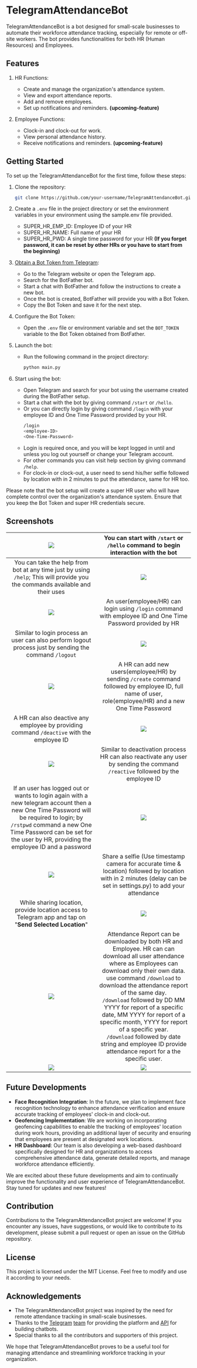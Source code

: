 # TelegramAttendanceBot

TelegramAttendanceBot is a bot designed for small-scale businesses to automate their workforce attendance tracking, especially for remote or off-site workers. The bot provides functionalities for both HR (Human Resources) and Employees.

## Features

1. HR Functions:
   - Create and manage the organization's attendance system.
   - View and export attendance reports.
   - Add and remove employees.
   - Set up notifications and reminders. **(upcoming-feature)**

2. Employee Functions:
   - Clock-in and clock-out for work.
   - View personal attendance history.
   - Receive notifications and reminders. **(upcoming-feature)**

## Getting Started

To set up the TelegramAttendanceBot for the first time, follow these steps:

1. Clone the repository:
    ```bash
    git clone https://github.com/your-username/TelegramAttendanceBot.git
    ```
2. Create a `.env` file in the project directory or set the environment variables in your environment using the sample.env file provided.
   - SUPER_HR_EMP_ID: Employee ID of your HR 
   - SUPER_HR_NAME: Full name of your HR
   - SUPER_HR_PWD: A single time password for your HR **(If you forget password, it can be reset by other HRs or you have to start from the beginning)**
3. [Obtain a Bot Token from Telegram](https://core.telegram.org/bots/tutorial#introduction):
   - Go to the Telegram website or open the Telegram app.
   - Search for the BotFather bot.
   - Start a chat with BotFather and follow the instructions to create a new bot.
   - Once the bot is created, BotFather will provide you with a Bot Token.
   - Copy the Bot Token and save it for the next step.
4. Configure the Bot Token:
   - Open the `.env` file or environment variable and set the `BOT_TOKEN` variable to the Bot Token obtained from BotFather.
5. Launch the bot:
   - Run the following command in the project directory:
     ```bash
     python main.py
     ```

6. Start using the bot:
   - Open Telegram and search for your bot using the username created during the BotFather setup.
   - Start a chat with the bot by giving command `/start` or `/hello`.
   - Or you can directly login by giving command `/login` with your employee ID and One Time Password provided by your HR.
     ```bash
     /login
     <employee-ID>
     <One-Time-Password>
     ```
   - Login is required once, and you will be kept logged in until and unless you log out yourself or change your Telegram account.
   - For other commands you can visit help section by giving command `/help`.
   - For clock-in or clock-out, a user need to send his/her selfie followed by location with in 2 minutes to put the attendance, same for HR too.

Please note that the bot setup will create a super HR user who will have complete control over the organization's attendance system. Ensure that you keep the Bot Token and super HR credentials secure.

## Screenshots

![](./screenshots/getting-started.jpeg) | You can start with `/start` or `/hello` command to begin interaction with the bot |
:-------------------------:|:-------------------------: |
You can take the help from bot at any time just by using `/help`; This will provide you the commands available and their uses | ![](./screenshots/getting-help.png) |
![](./screenshots/login.png) | An user(employee/HR) can login using `/login` command with employee ID and One Time Password provided by HR |
Similar to login process an user can also perform logout process just by sending the command `/logout` | ![](./screenshots/logout.png) |
![](./screenshots/create-employee.png) | A HR can add new users(employee/HR) by sending `/create` command followed by employee ID, full name of user, role(employee/HR) and a new One Time Password |
A HR can also deactive any employee by providing command `/deactive` with the employee ID | ![](./screenshots/deactive-employee.png) |
![](./screenshots/reactive-employee.png) | Similar to deactivation process HR can also reactivate any user by sending the command `/reactive` followed by the employee ID |
If an user has logged out or wants to login again with a new telegram account then a new One Time Password will be required to login; by `/rstpwd` command a new One Time Password can be set for the user by HR, providing the employee ID and a password | ![](./screenshots/reset-otp.png) |
![](./screenshots/attendance.png) | Share a selfie (Use timestamp camera for accurate time & location) followed by location with in 2 minutes (delay can be set in settings.py) to add your attendance |
While sharing location, provide location access to Telegram app and tap on "**Send Selected Location**" | ![](./screenshots/send-location.jpeg) |
![](./screenshots/downloading-report.jpeg) | Attendance Report can be downloaded by both HR and Employee. HR can can download all user attendance where as Employees can download only their own data. <br> use command `/download` to download the attendance report of the same day. <br> `/download` followed by DD MM YYYY for report of a specific date, MM YYYY for report of a specific month, YYYY for report of a specific year. <br> `/download` followed by date string and employee ID provide attendance report for a the specific user. |
![](./screenshots/downloading-report-2.jpeg) | ![](./screenshots/attendance-report.jpeg) |


## Future Developments

- **Face Recognition Integration**: In the future, we plan to implement face recognition technology to enhance attendance verification and ensure accurate tracking of employees' clock-in and clock-out.
- **Geofencing Implementation**: We are working on incorporating geofencing capabilities to enable the tracking of employees' location during work hours, providing an additional layer of security and ensuring that employees are present at designated work locations.
- **HR Dashboard**: Our team is also developing a web-based dashboard specifically designed for HR and organizations to access comprehensive attendance data, generate detailed reports, and manage workforce attendance efficiently.

We are excited about these future developments and aim to continually improve the functionality and user experience of TelegramAttendanceBot. Stay tuned for updates and new features!

## Contribution

Contributions to the TelegramAttendanceBot project are welcome! If you encounter any issues, have suggestions, or would like to contribute to its development, please submit a pull request or open an issue on the GitHub repository.

## License

This project is licensed under the MIT License. Feel free to modify and use it according to your needs.

## Acknowledgements

- The TelegramAttendanceBot project was inspired by the need for remote attendance tracking in small-scale businesses.
- Thanks to the [Telegram](https://telegram.org/) [team](https://twitter.com/telegram) for providing the platform and [API](https://core.telegram.org/api) for building chatbots.
- Special thanks to all the contributors and supporters of this project.

We hope that TelegramAttendanceBot proves to be a useful tool for managing attendance and streamlining workforce tracking in your organization.
